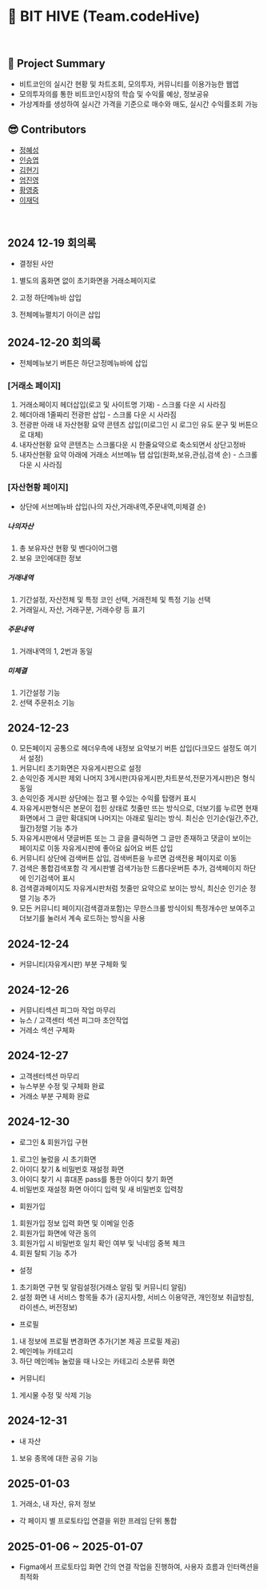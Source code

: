# 📌 BIT HIVE (Team.codeHive)
<br>

## 📃 Project Summary
- 비트코인의 실시간 현황 및 차트조회, 모의투자, 커뮤니티를 이용가능한 웹앱  
- 모의투자의를 통한 비트코인시장의 학습 및 수익률 예상, 정보공유
- 가상계좌를 생성하여 실시간 가격을 기준으로 매수와 매도, 실시간 수익률조회 가능

## 😎 Contributors
- [정혜성](https://github.com/hyese95)
- [인승엽](https://github.com/realsydrid)
- [김현기](https://github.com/Kimhyeongi-eng)
- [엄진영](https://github.com/young-5719)
- [황영중](https://github.com/Arkite124)
- [이재덕](https://github.com/WATB92)
<br>

## 2024 12-19 회의록

- 결정된 사안

1. 별도의 홈화면 없이 초기화면을 거래소페이지로

2. 고정 하단메뉴바 삽입

3. 전체메뉴펼치기 아이콘 삽입

## 2024-12-20 회의록
- 전체메뉴보기 버튼은 하단고정메뉴바에 삽입
### [거래소 페이지]
1. 거래소페이지 헤더삽입(로고 및 사이트명 기재) - 스크롤 다운 시 사라짐
2. 헤더아래 1줄짜리 전광판 삽입 - 스크롤 다운 시 사라짐
3. 전광판 아래 내 자산현황 요약 콘텐츠 삽입(미로그인 시 로그인 유도 문구 및 버튼으로 대체)
4. 내자산현황 요약 콘텐츠는 스크롤다운 시 한줄요약으로 축소되면서 상단고정바
5. 내자산현황 요약 아래에 거래소 서브메뉴 탭 삽입(원화,보유,관심,검색 순) - 스크롤 다운 시 사라짐

### [자산현황 페이지]
- 상단에 서브메뉴바 삽입(나의 자산,거래내역,주문내역,미체결 순)
##### 나의자산
1. 총 보유자산 현황 및 벤다이어그램
2. 보유 코인에대한 정보
##### 거래내역
1. 기간설정, 자산전체 및 특정 코인 선택, 거래전체 및 특정 기능 선택
2. 거래일시, 자산, 거래구분, 거래수량 등 표기
##### 주문내역
1. 거래내역의 1, 2번과 동일
##### 미체결
1. 기간설정 기능
2. 선택 주문취소 기능

## 2024-12-23
0. 모든페이지 공통으로 헤더우측에 내정보 요약보기 버튼 삽입(다크모드 설정도 여기서 설정)
1. 커뮤니티 초기화면은 자유게시판으로 설정
2. 손익인증 게시판 제외 나머지 3게시판(자유게시판,차트분석,전문가게시판)은 형식 동일
3. 손익인증 게시판 상단에는 접고 펼 수있는 수익률 탑랭커 표시
4. 자유게시판형식은 본문이 접힌 상태로 첫줄만 뜨는 방식으로, 더보기를 누르면 현재화면에서 그 글만 확대되며 나머지는 아래로 밀리는 방식. 최신순 인기순(일간,주간,월간)정렬 기능 추가
5. 자유게시판에서 댓글버튼 또는 그 글을 클릭하면 그 글만 존재하고 댓글이 보이는 페이지로 이동
   자유게시판에 좋아요 싫어요 버튼 삽입
7. 커뮤니티 상단에 검색버튼 삽입, 검색버튼을 누르면 검색전용 페이지로 이동
8. 검색은 통합검색포함 각 게시판별 검색가능한 드롭다운버튼 추가, 검색페이지 하단에 인기검색어 표시
9. 검색결과페이지도 자유게시판처럼 첫줄만 요약으로 보이는 방식, 최신순 인기순 정렬 기능 추가
10. 모든 커뮤니티 페이지(검색결과포함)는 무한스크롤 방식이되 특정개수만 보여주고 더보기를 눌러서 계속 로드하는 방식을 사용

## 2024-12-24

- 커뮤니티(자유게시판) 부분 구체화 및 

## 2024-12-26

- 커뮤니티섹션 피그마 작업 마무리
- 뉴스 / 고객센터 섹션 피그마 초안작업
- 거레소 섹션 구체화

## 2024-12-27

- 고객센터섹션 마무리
- 뉴스부분 수정 및 구체화 완료
- 거래소 부분 구체화 완료

## 2024-12-30

- 로그인 & 회원가입 구현
 
1. 로그인 눌렀을 시 초기화면
2. 아이디 찾기 & 비밀번호 재설정 화면
3. 아이디 찾기 시 휴대폰 pass를 통한 아이디 찾기 화면
4. 비밀번호 재설정 화면 아이디 입력 및 새 비밀번호 입력창

- 회원가입
1. 회원가입 정보 입력 화면 및 이메일 인증
2. 회원가입 화면에 약관 동의
3. 회원가입 시 비밀번호 일치 확인 여부 및 닉네임 중복 체크
4. 회원 탈퇴 기능 추가

- 설정
 
1. 초기화면 구현 및 알림설정(거래소 알림 및 커뮤니티 알림)
2. 설정 화면 내 서비스 항목들 추가 (공지사항, 서비스 이용약관, 개인정보 취급방침, 라이센스, 버전정보)

- 프로필
 
1. 내 정보에 프로필 변경화면 추가(기본 제공 프로필 제공)
2. 메인메뉴 카테고리
3. 하단 메인메뉴 눌렀을 때 나오는 카테고리 소분류 화면

- 커뮤니티
1. 게시물 수정 및 삭제 기능

## 2024-12-31
- 내 자산
1. 보유 종목에 대한 공유 기능

## 2025-01-03
1. 거래소, 내 자산, 유저 정보
- 각 페이지 별  프로토타입 연결을 위한 프레임 단위 통합

## 2025-01-06 ~ 2025-01-07
- Figma에서 프로토타입 화면 간의 연결 작업을 진행하여, 사용자 흐름과 인터랙션을 최적화